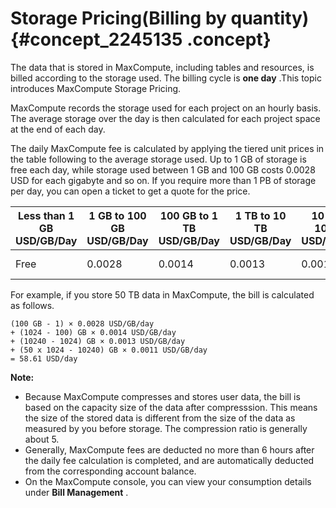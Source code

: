 # Storage Pricing\(Billing by quantity\) {#concept_2245135 .concept}

The data that is stored in MaxCompute, including tables and resources, is billed according to the storage used. The billing cycle is **one day** .This topic introduces MaxCompute Storage Pricing.

MaxCompute records the storage used for each project on an hourly basis. The average storage over the day is then calculated for each project space at the end of each day.

The daily MaxCompute fee is calculated by applying the tiered unit prices in the table following to the average storage used. Up to 1 GB of storage is free each day, while storage used between 1 GB and 100 GB costs 0.0028 USD for each gigabyte and so on. If you require more than 1 PB of storage per day, you can open a ticket to get a quote for the price.

|Less than 1 GB USD/GB/Day|1 GB to 100 GB USD/GB/Day|100 GB to 1 TB USD/GB/Day|1 TB to 10 TB USD/GB/Day|10 TB to 100 TB USD/GB/Day|100 TB to 1 PB USD/GB/Day|More than 1 PB USD/GB/Day|
|-------------------------|-------------------------|-------------------------|------------------------|--------------------------|-------------------------|-------------------------|
|Free|0.0028|0.0014|0.0013|0.0011|0.0009|Please contact us|

For example, if you store 50 TB data in MaxCompute, the bill is calculated as follows.

``` {#codeblock_t3h_nwf_rc9}
(100 GB - 1) × 0.0028 USD/GB/day
+ (1024 - 100) GB × 0.0014 USD/GB/day
+ (10240 - 1024) GB × 0.0013 USD/GB/day
+ (50 x 1024 - 10240) GB × 0.0011 USD/GB/day
= 58.61 USD/day
```

**Note:** 

-   Because MaxCompute compresses and stores user data, the bill is based on the capacity size of the data after compresssion. This means the size of the stored data is different from the size of the data as measured by you before storage. The compression ratio is generally about 5.
-   Generally, MaxCompute fees are deducted no more than 6 hours after the daily fee calculation is completed, and are automatically deducted from the corresponding account balance.
-   On the MaxCompute console, you can view your consumption details under **Bill Management** .

